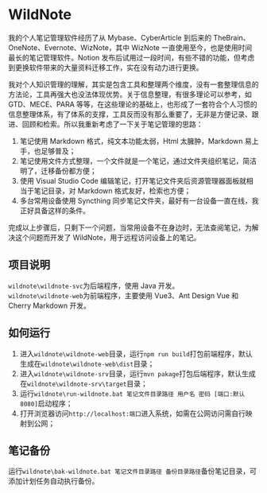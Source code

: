 # WildNote

我的个人笔记管理软件经历了从 Mybase、CyberArticle 到后来的 TheBrain、OneNote、Evernote、WizNote，其中 WizNote 一直使用至今，也是使用时间最长的笔记管理软件。Notion 发布后试用过一段时间，有些不错的功能，但考虑到更换软件带来的大量资料迁移工作，实在没有动力进行更换。

我对个人知识管理的理解，其实是包含工具和整理两个维度，没有一套整理信息的方法论，工具再强大也没法体现优势。关于信息整理，有很多理论可以参考，如 GTD、MECE、PARA 等等，在这些理论的基础上，也形成了一套符合个人习惯的信息整理体系，有了体系的支撑，工具反而没有那么重要了，无非是方便记录、跟进、回顾和检索。所以我重新考虑了一下关于笔记管理的思路：

1. 笔记使用 Markdown 格式，纯文本功能太弱，Html 太臃肿，Markdown 易上手，也足够普及；
2. 笔记使用文件方式整理，一个文件就是一个笔记，通过文件夹组织笔记，简洁明了，迁移备份都方便；
3. 使用 Visual Studio Code 编辑笔记，打开笔记文件夹后资源管理器面板就相当于笔记目录，对 Markdown 格式友好，检索也方便；
4. 多台常用设备使用 Syncthing 同步笔记文件夹，最好有一台设备一直在线，我正好具备这样的条件。

完成以上步骤后，只剩下一个问题，当常用设备不在身边时，无法查阅笔记，为解决这个问题而开发了 WildNote，用于远程访问设备上的笔记。

## 项目说明

`wildnote\wildnote-svc`为后端程序，使用 Java 开发。  
`wildnote\wildnote-web`为前端程序，主要使用 Vue3、Ant Design Vue 和 Cherry Markdown 开发。  

## 如何运行

1. 进入`wildnote\wildnote-web`目录，运行`npm run build`打包前端程序，默认生成在`wildnote\wildnote-web\dist`目录；
2. 进入`wildnote\wildnote-srv`目录，运行`mvn pakage`打包后端程序，默认生成在`wildnote\wildnote-srv\target`目录；
3. 运行`wildnote\run-wildnote.bat 笔记文件目录路径 用户名 密码 [端口:默认8080]`启动程序；
4. 打开浏览器访问`http://localhost:端口`进入系统，如需在公网访问需自行映射到公网；

## 笔记备份

运行`wildnote\bak-wildnote.bat 笔记文件目录路径 备份目录路径`备份笔记目录，可添加计划任务自动执行备份。

